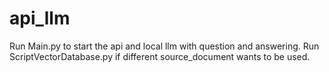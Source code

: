# api_llm
Run Main.py to start the api and local llm with question and answering.
Run ScriptVectorDatabase.py if different source_document wants to be used.

